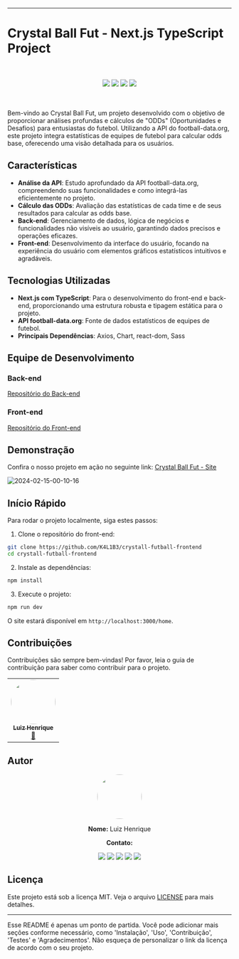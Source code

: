 
---

# Crystal Ball Fut - Next.js TypeScript Project

<br/>
<br/>

<div display="inline" align="center">
<img src="https://img.shields.io/static/v1?label=Version&message=1.0&color=7159c1&style=for-the-badge&logo=ghost"/>
<img src="https://img.shields.io/static/v1?label=Progress&message=100%&color=7159c1&style=for-the-badge&logo=ghost"/>
<img src="https://img.shields.io/static/v1?label=Contribution&message=Close&color=7159c1&style=for-the-badge&logo=ghost"/>
<img src="https://img.shields.io/static/v1?label= Project Stats &message=All right&color=00FF55&style=for-the-badge&logo=ghost"/>
</div>

<br/>
<br/>

Bem-vindo ao Crystal Ball Fut, um projeto desenvolvido com o objetivo de proporcionar análises profundas e cálculos de "ODDs" (Oportunidades e Desafios) para entusiastas do futebol. Utilizando a API do football-data.org, este projeto integra estatísticas de equipes de futebol para calcular odds base, oferecendo uma visão detalhada para os usuários.

## Características

- **Análise da API**: Estudo aprofundado da API football-data.org, compreendendo suas funcionalidades e como integrá-las eficientemente no projeto.
- **Cálculo das ODDs**: Avaliação das estatísticas de cada time e de seus resultados para calcular as odds base.
- **Back-end**: Gerenciamento de dados, lógica de negócios e funcionalidades não visíveis ao usuário, garantindo dados precisos e operações eficazes.
- **Front-end**: Desenvolvimento da interface do usuário, focando na experiência do usuário com elementos gráficos estatísticos intuitivos e agradáveis.

## Tecnologias Utilizadas

- **Next.js com TypeScript**: Para o desenvolvimento do front-end e back-end, proporcionando uma estrutura robusta e tipagem estática para o projeto.
- **API football-data.org**: Fonte de dados estatísticos de equipes de futebol.
- **Principais Dependências**: Axios, Chart, react-dom, Sass

## Equipe de Desenvolvimento

### Back-end
[Repositório do Back-end](https://github.com/K4L1B3/crystall-futball-backend)

### Front-end
[Repositório do Front-end](https://github.com/K4L1B3/crystall-futball-frontend)

## Demonstração
Confira o nosso projeto em ação no seguinte link: [Crystal Ball Fut - Site](https://next-graph-project.vercel.app/home)

![2024-02-15-00-10-16](https://github.com/K4L1B3/crystall-futball-frontend/assets/45051690/eaa7d236-3d0e-4535-b161-54b5b0d3efc3)


## Início Rápido
Para rodar o projeto localmente, siga estes passos:

1. Clone o repositório do front-end:

```bash
git clone https://github.com/K4L1B3/crystall-futball-frontend
cd crystall-futball-frontend
```

2. Instale as dependências:

```bash
npm install
```

3. Execute o projeto:

```bash
npm run dev
```

O site estará disponível em `http://localhost:3000/home`.

## Contribuições

Contribuições são sempre bem-vindas! Por favor, leia o guia de contribuição para saber como contribuir para o projeto.

<div>
  <table>
   <tr>
    <td align="center"><a href="https://github.com/K4L1B3"><img style="border-radius: 50%;"src="https://avatars3.githubusercontent.com/u/45051690?s=400&u=14f759fe2e853f462a6a59a8feabf334dec81aee&v=4" width="100px;" alt=""/>  
      <br/>
      <sub><b>Luiz Henrique</b></sub></a><br /><a href="https://rocketseat.com.br/" title="Rocketseat">👾</a>
    </td>    
   <tr>
 <table>
 </div>

## Autor
<div align="center">
<img style="border-radius: 50%;" src="https://avatars3.githubusercontent.com/u/45051690?s=400&u=14f759fe2e853f462a6a59a8feabf334dec81aee&v=4" width="100px" alt=""/>

**Nome:** Luiz Henrique


**Contato:**

<div align="center">
<a href="https://twitter.com/K4L1B3" target="_blank"><img src="https://img.shields.io/badge/Twitter-2CA5E0?style=for-the-badge&logo=twitter&logoColor=white" target="_blank"></a>  <a href="https://github.com/K4L1B3"><img src="https://img.shields.io/badge/-Github-%23333?style=for-the-badge&logo=github&logoColor=white" target="_blank"></a>  <a href="https://www.instagram.com/luiz.belispetre/" target="_blank"><img src="https://img.shields.io/badge/-Instagram-%23E4405F?style=for-the-badge&logo=instagram&logoColor=white" target="_blank"></a> <a href="mailto:luizhlimagomes28@gmail.com"><img src="https://img.shields.io/badge/-Gmail-ff9800?style=for-the-badge&logo=gmail&logoColor=white" target="_blank"></a>  <a href="https://www.linkedin.com/in/luiz-belispetre/" target="_blank"><img src="https://img.shields.io/badge/-LinkedIn-%230077B5?style=for-the-badge&logo=linkedin&logoColor=white" target="_blank"></a> 
</div>

</div>


## Licença

Este projeto está sob a licença MIT. Veja o arquivo [LICENSE](LICENSE.md) para mais detalhes.

---

Esse README é apenas um ponto de partida. Você pode adicionar mais seções conforme necessário, como 'Instalação', 'Uso', 'Contribuição', 'Testes' e 'Agradecimentos'. Não esqueça de personalizar o link da licença de acordo com o seu projeto.

